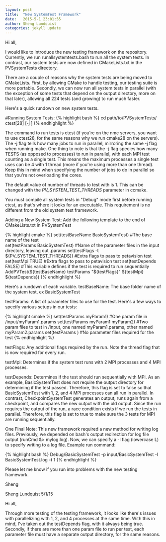 ```yaml
---
layout: post
title:  "New SystemTest Framework"
date:   2015-5-1 23:01:55
author: Sheng Lundquist
categories: jekyll update
---
```


Hi all,

I would like to introduce the new testing framework on the repository. Currently, we run runallsystemtests.bash to run all the system tests. In contrast, our system tests are now defined in CMakeLists.txt in the PVSystemTests directory.

There are a couple of reasons why the system tests are being moved to CMakeLists. First, by allowing CMake to handle testing, our testing suite is more portable. Secondly, we can now run all system tests in parallel (with the exception of some tests that depend on the output directory, more on that later), allowing all 224 tests (and growing) to run much faster.

Here's a quick rundown on new system tests.

#Running System Tests:
{% highlight bash %}
cd path/to/PVSystemTests/
ctest[28] [-j <numjobs>]
{% endhighlight %}

The command to run tests is ctest (if you're on the nmc servers, you want to use ctest28, for the same reasons why we run cmake28 on the servers). The -j flag tells how many jobs to run in parallel, mirroring the same -j flag when running make. One thing to note is that the -j flag species how many TESTS (as opposed to processes) to run in parallel, with each MPI test counting as a single test. This means the maximum processes a single test uses can be 4 with 1 thread (more if you're using more than one thread). Keep this in mind when specifying the number of jobs to do in parallel so that you're not overloading the cores.

The default value of number of threads to test with is 1. This can be changed with the *PV_SYSTEM_TEST_THREADS* parameter in ccmake.

You must compile all system tests in "Debug" mode first before running ctest, as that's where it looks for an executable. This requirement is no different from the old system test framework.


Adding a New System Test:
Add the following template to the end of CMakeLists.txt in PVSystemTest

{% highlight cmake %}
set(testBaseName BasicSystemTest) #The base name of the test                                                   
set(testParams BasicSystemTest) #Name of the parameter files in the input directory, leaving out .params
set(testFlags -t ${PV_SYSTEM_TEST_THREADS}) #Extra flags to pass to petavision test
set(testMpi TRUE) #Extra flags to pass to petavision test                
set(testDepends FALSE) #This variable defines if the test is required to run sequentially
AddPVTest(${testBaseName} testParams "${testFlags}" ${testMpi} ${testDepends}) 
{% endhighlight %}

Here's a rundown of each variable.
testBaseName: The base folder name of the system test, ex BasicSystemTest

testParams: A list of parameter files to use for the test. Here's a few ways to specify various setups in our tests:

{% highlight cmake %}
set(testParams myParam1) #One param file in <testBaseDirectory>/input/myParam1.params
set(testParams myParam1 myParam2) #Two param files to test in <testBaseDirectory>/input, one named myParam1.params, other named myParam2.params
set(testParams ) #No parameter files required for the test
{% endhighlight %}

testFlags: Any additional flags required by the run. Note the thread flag that is now required for every run.

testMpi: Determines if the system test runs with 2 MPI processes and 4 MPI processes.

testDepends: Determines if the test should run sequentially with MPI. As an example, BasicSystemTest does not require the output directory for determining if the test passed. Therefore, this flag is set to false so that BasicSystemTest with 1, 2, and 4 MPI processes can all run in parallel. In contrast, CheckpointSystemTest generates an output, runs again from a checkpoint, and compares the new output with the old output. Since the run requires the output of the run, a race condition exists if we run the tests in parallel. Therefore, this flag is set to true to make sure the 3 tests for MPI are running sequentially.

One Final Note:
This new framework required a new method for writing log files. Previously, we depended on bash's output redirection for log file output (runCmd &> mylog.log). Now, we can specify a -l flag (lowercase L) to specify writing to a log file. Example run command:

{% highlight bash %}
Debug/BasicSystemTest -p input/BasicSystemTest -l BasicSystemTest.log -t 1
{% endhighlight %}


Please let me know if you run into problems with the new testing framework.

Sheng


Sheng Lundquist
5/1/15

Hi all,

Through more testing of the testing framework, it looks like there's issues with parallelizing with 1, 2, and 4 processes at the same time. With this in mind, I've taken out the testDepends flag, with it always being true. Secondly, if there are more than one param file to run per test, each parameter file must have a separate output directory, for the same reasons.


